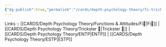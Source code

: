 ```yaml
---
{"dg-publish":true,"permalink":"/cards/depth-psychology-theory/fi-trickster/","noteIcon":"","created":"2023-01-05T12:02:42.300+01:00","updated":"2023-04-18T12:45:12.156+02:00"}
---
```


Links :: [[CARDS/Depth Psychology Theory/Functions & Attitudes/Fi🔱\|Fi🔱]] | [[CARDS/Depth Psychology Theory/Trickster 🤡\|Trickster 🤡]] | [[CARDS/Depth Psychology Theory/ENTP\|ENTP]] | [[CARDS/Depth Psychology Theory/ESTP\|ESTP]]